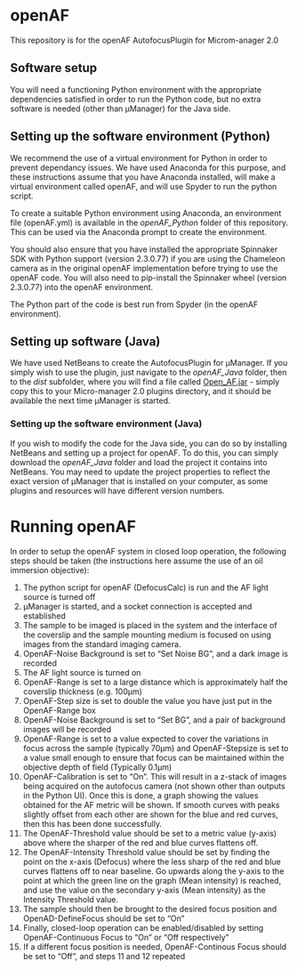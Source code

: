 # openAF
This repository is for the openAF AutofocusPlugin for Microm-anager 2.0

## Software setup
You will need a functioning Python environment with the appropriate dependencies satisfied in order to run the Python code, but no extra software is needed (other than µManager) for the Java side.

## Setting up the software environment (Python)
We recommend the use of a virtual environment for Python in order to prevent dependancy issues. We have used Anaconda for this purpose, and these instructions assume that you have Anaconda installed, will make a virtual environment called openAF, and will use Spyder to run the python script.

To create a suitable Python environment using Anaconda, an environment file (openAF.yml) is available in the _openAF_Python_ folder of this repository. This can be used via the Anaconda prompt to create the environment. 

You should also ensure that you have installed the appropriate Spinnaker SDK with Python support (version 2.3.0.77) if you are using the Chameleon camera as in the original openAF implementation before trying to use the openAF code. You will also need to pip-install the Spinnaker wheel (version 2.3.0.77) into the openAF environment.

The Python part of the code is best run from Spyder (in the openAF environment).

## Setting up software (Java)
We have used NetBeans to create the AutofocusPlugin for µManager. If you simply wish to use the plugin, just navigate to the _openAF_Java_ folder, then to the _dist_ subfolder, where you will find a file called [Open_AF.jar](https://github.com/ImperialCollegeLondon/openAF/blob/main/openAF_Java/dist/Open_AF.jar) - simply copy this to your Micro-manager 2.0 plugins directory, and it should be available the next time µManager is started.

### Setting up the software environment (Java)
If you wish to modify the code for the Java side, you can do so by installing NetBeans and setting up a project for openAF. To do this, you can simply download the _openAF_Java_ folder and load the project it contains into NetBeans. You may need to update the project properties to reflect the exact version of µManager that is installed on your computer, as some plugins and resources will have different version numbers.

# Running openAF
In order to setup the openAF system in closed loop operation, the following steps should be taken (the instructions here assume the use of an oil immersion objective):

1.	The python script for openAF (DefocusCalc) is run and the AF light source is turned off
2.	µManager is started, and a socket connection is accepted and established
3.	The sample to be imaged is placed in the system and the interface of the coverslip and the sample mounting medium is focused on using images from the standard imaging camera.
4.	OpenAF-Noise Background is set to “Set Noise BG”, and a dark image is recorded
5.	The AF light source is turned on
6.	OpenAF-Range is set to a large distance which is approximately half the coverslip thickness (e.g. 100µm)
7.	OpenAF-Step size is set to double the value you have just put in the OpenAF-Range box
8.	OpenAF-Noise Background is set to “Set BG”, and a pair of background images will be recorded
9.	OpenAF-Range is set to a value expected to cover the variations in focus across the sample (typically 70µm) and OpenAF-Stepsize is set to a value small enough to ensure that focus can be maintained within the objective depth of field (Typically 0.1µm)
10.	OpenAF-Calibration is set to “On”. This will result in a z-stack of images being acquired on the autofocus camera (not shown other than outputs in the Python UI). Once this is done, a graph showing the values obtained for the AF metric will be shown. If smooth curves with peaks slightly offset from each other are shown for the blue and red curves, then this has been done successfully.
11.	The OpenAF-Threshold value should be set to a metric value (y-axis) above where the sharper of the red and blue curves flattens off.
12.	The OpenAF-Intensity Threshold value should be set by finding the point on the x-axis (Defocus) where the less sharp of the red and blue curves flattens off to near baseline. Go upwards along the y-axis to the point at which the green line on the graph (Mean intensity) is reached, and use the value on the secondary y-axis (Mean intensity) as the Intensity Threshold value.
13.	The sample should then be brought to the desired focus position and OpenAD-DefineFocus should be set to “On”
14.	Finally, closed-loop operation can be enabled/disabled by setting OpenAF-Continuous Focus to “On” or “Off respectively”
15.	If a different focus position is needed, OpenAF-Continous Focus should be set to “Off”, and steps 11 and 12 repeated
